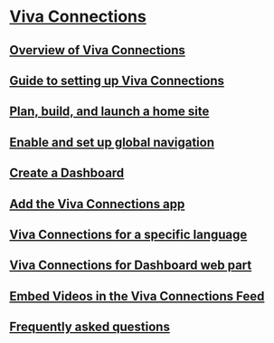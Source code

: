 # [Viva Connections]()
## [Overview of Viva Connections](viva-connections-overview.md)
## [Guide to setting up Viva Connections](guide-to-setting-up-viva-connections.md)
## [Plan, build, and launch a home site](home-site-plan.md)
## [Enable and set up global navigation](sharepoint-app-bar.md)
## [Create a Dashboard](create-dashboard.md)
## [Add the Viva Connections app](add-viva-connections-app.md)
## [Viva Connections for a specific language](viva-connections-language.md)
## [Viva Connections for Dashboard web part](use-dashboard-web-part-on-home-site.md)
## [Embed Videos in the Viva Connections Feed](video-news-links.md)
## [Frequently asked questions](faqs-viva-connections-feed.md) 